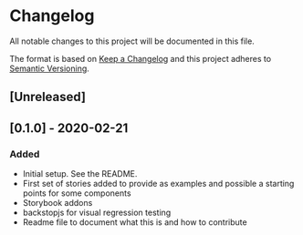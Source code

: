# Changelog

All notable changes to this project will be documented in this file.

The format is based on [Keep a Changelog](http://keepachangelog.com/en/1.0.0/)
and this project adheres to [Semantic Versioning](http://semver.org/spec/v2.0.0.html).

## [Unreleased]

## [0.1.0] - 2020-02-21
### Added
- Initial setup. See the README.
- First set of stories added to provide as examples and possible a starting points for some components
- Storybook addons
- backstopjs for visual regression testing
- Readme file to document what this is and how to contribute
